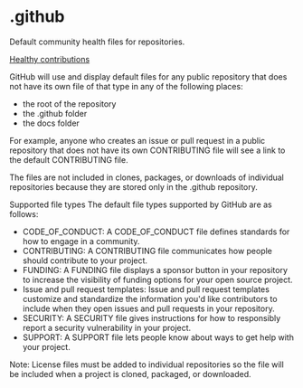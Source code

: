 # .github
Default community health files for repositories.

[Healthy contributions](https://docs.github.com/en/communities/setting-up-your-project-for-healthy-contributions/creating-a-default-community-health-file#creating-a-repository-for-default-files)

GitHub will use and display default files for any public repository that does not have its own file of that type in any of the following places:

- the root of the repository
- the .github folder
- the docs folder

For example, anyone who creates an issue or pull request in a public repository that does not have its own CONTRIBUTING file will see a link to the default CONTRIBUTING file.

The files are not included in clones, packages, or downloads of individual repositories because they are stored only in the .github repository.

Supported file types
The default file types supported by GitHub are as follows:

- CODE_OF_CONDUCT: A CODE_OF_CONDUCT file defines standards for how to engage in a community.
- CONTRIBUTING: A CONTRIBUTING file communicates how people should contribute to your project.
- FUNDING: A FUNDING file displays a sponsor button in your repository to increase the visibility of funding options for your open source project.
- Issue and pull request templates: Issue and pull request templates customize and standardize the information you'd like contributors to include when they open issues and pull requests in your repository.
- SECURITY: A SECURITY file gives instructions for how to responsibly report a security vulnerability in your project.
- SUPPORT: A SUPPORT file lets people know about ways to get help with your project.

Note: License files must be added to individual repositories so the file will be included when a project is cloned, packaged, or downloaded.
